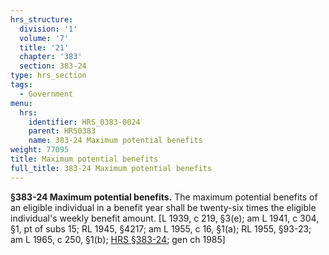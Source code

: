 ```yaml
---
hrs_structure:
  division: '1'
  volume: '7'
  title: '21'
  chapter: '383'
  section: 383-24
type: hrs_section
tags:
  - Government
menu:
  hrs:
    identifier: HRS_0383-0024
    parent: HRS0383
    name: 383-24 Maximum potential benefits
weight: 77095
title: Maximum potential benefits
full_title: 383-24 Maximum potential benefits
---
```

**§383-24 Maximum potential benefits.** The maximum potential benefits of an eligible individual in a benefit year shall be twenty-six times the eligible individual's weekly benefit amount. [L 1939, c 219, §3(e); am L 1941, c 304, §1, pt of subs 15; RL 1945, §4217; am L 1955, c 16, §1(a); RL 1955, §93-23; am L 1965, c 250, §1(b); [HRS §383-24](/title-21/chapter-383/section-383-24/); gen ch 1985]